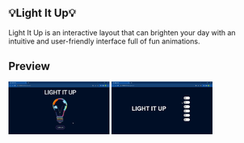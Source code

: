## 💡Light It Up💡

Light It Up is an interactive layout that can brighten your day with an intuitive and user-friendly interface full of fun animations.

## Preview
<div style="display: inline_block">
 <img src="assets/page1.gif" width="200px">
 <img src="assets/page2.gif" width="200px">
<div>

